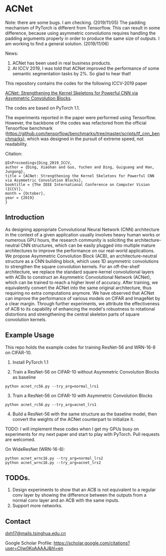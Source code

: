 # ACNet
Note: there are some bugs. I am checking. (2019/11/05)
The padding mechanism of PyTorch is different from Tensorflow. This can result in some difference, because using asymmetric convolutions requires handling the padding arguments properly in order to produce the same size of outputs. I am working to find a general solution. (2019/11/06)

News:
1. ACNet has been used in real business products.
2. At ICCV 2019, I was told that ACNet improved the performance of some semantic segmentation tasks by 2%. So glad to hear that!

This repository contains the codes for the following ICCV-2019 paper 

[ACNet: Strengthening the Kernel Skeletons for Powerful CNN via Asymmetric Convolution Blocks](http://openaccess.thecvf.com/content_ICCV_2019/papers/Ding_ACNet_Strengthening_the_Kernel_Skeletons_for_Powerful_CNN_via_Asymmetric_ICCV_2019_paper.pdf).

The codes are based on PyTorch 1.1.

The experiments reported in the paper were performed using Tensorflow. However, the backbone of the codes was refactored from the official Tensorflow benchmark (https://github.com/tensorflow/benchmarks/tree/master/scripts/tf_cnn_benchmarks), which was designed in the pursuit of extreme speed, not readability.

Citation:

	@InProceedings{Ding_2019_ICCV,
	author = {Ding, Xiaohan and Guo, Yuchen and Ding, Guiguang and Han, Jungong},
	title = {ACNet: Strengthening the Kernel Skeletons for Powerful CNN via Asymmetric Convolution Blocks},
	booktitle = {The IEEE International Conference on Computer Vision (ICCV)},
	month = {October},
	year = {2019}
	}

## Introduction

As designing appropriate Convolutional Neural Network (CNN) architecture in the context of a given application usually involves heavy human works or numerous GPU hours, the research community is soliciting the architecture-neutral CNN structures, which can be easily plugged into multiple mature architectures to improve the performance on our real-world applications. We propose Asymmetric Convolution Block (ACB), an architecture-neutral structure as a CNN building block, which uses 1D asymmetric convolutions to strengthen the square convolution kernels. For an off-the-shelf architecture, we replace the standard square-kernel convolutional layers with ACBs to construct an Asymmetric Convolutional Network (ACNet), which can be trained to reach a higher level of accuracy. After training, we equivalently convert the ACNet into the same original architecture, thus requiring no extra computations anymore. We have observed that ACNet can improve the performance of various models on CIFAR and ImageNet by a clear margin. Through further experiments, we attribute the effectiveness of ACB to its capability of enhancing the model's robustness to rotational distortions and strengthening the central skeleton parts of square convolution kernels.

## Example Usage
  
This repo holds the example codes for training ResNet-56 and WRN-16-8 on CIFAR-10.

1. Install PyTorch 1.1

2. Train a ResNet-56 on CIFAR-10 without Asymmetric Convolution Blocks as baseline
```
python acnet_rc56.py --try_arg=normal_lrs1
```
3. Train a ResNet-56 on CIFAR-10 with Asymmetric Convolution Blocks
```
python acnet_rc56.py --try_arg=acnet_lrs1
```
4. Build a ResNet-56 with the same structure as the baseline model, then convert the weights of the ACNet counterpart to initialize it.

TODO: I will implement these codes when I get my GPUs busy on experiments for my next paper and start to play with PyTorch. Pull requests are welcomed.


On WideResNet (WRN-16-8):
```
python acnet_wrnc16.py --try_arg=normal_lrs2
python acnet_wrnc16.py --try_arg=acnet_lrs2
```


## TODOs. 
1. Design experiments to show that an ACB is not equivalent to a regular conv layer by showing the difference between the outputs from a normal conv layer and an ACB with the same inputs.
2. Support more networks.


## Contact
dxh17@mails.tsinghua.edu.cn

Google Scholar Profile: https://scholar.google.com/citations?user=CIjw0KoAAAAJ&hl=en
